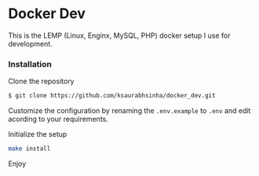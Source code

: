 # Docker Dev

This is the LEMP (Linux, Enginx, MySQL, PHP) docker setup I use for development.

### Installation

Clone the repository

```sh
$ git clone https://github.com/ksaurabhsinha/docker_dev.git
```

Customize the configuration by renaming the `.env.example` to `.env` and edit acording to your requirements.

Initialize the setup

```sh
make install
```

Enjoy
